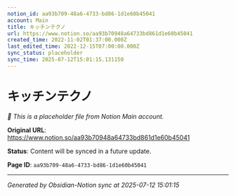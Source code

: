 ```yaml
---
notion_id: aa93b709-48a6-4733-bd86-1d1e60b45041
account: Main
title: キッチンテクノ
url: https://www.notion.so/aa93b70948a64733bd861d1e60b45041
created_time: 2022-11-02T01:37:00.000Z
last_edited_time: 2022-12-15T07:00:00.000Z
sync_status: placeholder
sync_time: 2025-07-12T15:01:15.131150
---
```


# キッチンテクノ

*🔄 This is a placeholder file from Notion Main account.*

**Original URL**: https://www.notion.so/aa93b70948a64733bd861d1e60b45041

**Status**: Content will be synced in a future update.

**Page ID**: `aa93b709-48a6-4733-bd86-1d1e60b45041`

---

*Generated by Obsidian-Notion sync at 2025-07-12 15:01:15*

